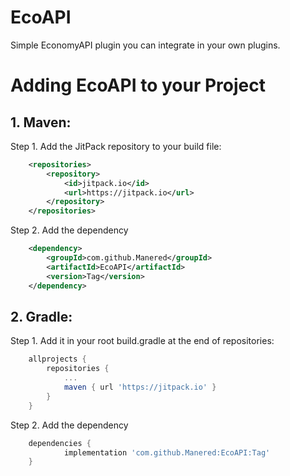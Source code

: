 # EcoAPI
Simple EconomyAPI plugin you can integrate in your own plugins.

# Adding EcoAPI to your Project

## 1. Maven:
Step 1. Add the JitPack repository to your build file:
```xml
	<repositories>
		<repository>
		    <id>jitpack.io</id>
		    <url>https://jitpack.io</url>
		</repository>
	</repositories>
```
Step 2. Add the dependency
```xml
	<dependency>
	    <groupId>com.github.Manered</groupId>
	    <artifactId>EcoAPI</artifactId>
	    <version>Tag</version>
	</dependency>
```

## 2. Gradle:
Step 1. Add it in your root build.gradle at the end of repositories:
```gradle
	allprojects {
		repositories {
			...
			maven { url 'https://jitpack.io' }
		}
	}
```
Step 2. Add the dependency
```gradle
	dependencies {
	        implementation 'com.github.Manered:EcoAPI:Tag'
	}
```
